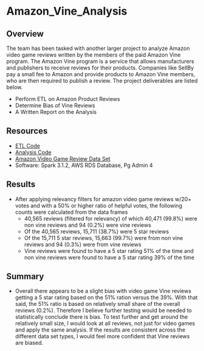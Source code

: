 # Amazon_Vine_Analysis

## Overview

The team has been tasked with another larger project to analyze Amazon video game reviews written by the members of the paid Amazon Vine program.  The Amazon Vine program is a service that allows manufacturers and publishers to receive reviews for their products. Companies like SellBy pay a small fee to Amazon and provide products to Amazon Vine members, who are then required to publish a review. The project deliverables are listed below.
- Perform ETL on Amazon Product Reviews
- Determine Bias of Vine Reviews
- A Written Report on the Analysis

## Resources
- [ETL Code](https://github.com/sbretag/Amazon_Vine_Analysis/blob/main/Amazon_Reviews_ETL.ipynb)
- [Analysis Code](https://github.com/sbretag/Amazon_Vine_Analysis/blob/main/Amazon_Reviews_ETL.ipynb)
- [Amazon Video Game Review Data Set](https://s3.amazonaws.com/amazon-reviews-pds/tsv/amazon_reviews_us_Video_Games_v1_00.tsv.gz)
- Software: Spark 3.1.2, AWS RDS Database, Pg Admin 4


## Results 

 - After applying relevancy filters for amazon video game reviews w/20+ votes and with a 50% or higher ratio of helpful votes, the following counts were calculated from the data frames
   - 40,565 reviews (filtered for relevancy) of which 40,471 (99.8%) were non vine reviews and 94 (0.2%) were vine reviews
   - Of the 40,565 reviews, 15,711 (38.7%) were 5 star reviews
   - Of the 15,711 5 star reviews, 15,663 (99.7%) were from non vine reviews and 94 (0.3%) were from vine reviews
   - Vine reviews were found to have a 5 star rating 51% of the time and non vine reviews were found to have a 5 star rating 39% of the time
 
## Summary

 - Overall there appears to be a slight bias with video game Vine reviews getting a 5 star rating based on the 51% ration versus the 39%.  With that said, the 51% ratio is based on relatively small share of the overall reviews (0.2%).  Therefore I believe further testing would be needed to statistically conclude there is bias.  To test further and get around the relatively small size, I would look at all reviews, not just for video games and apply the same analysis.  If the results are consistent across the different data set types, I would feel more confident that Vine reviews are biased.

